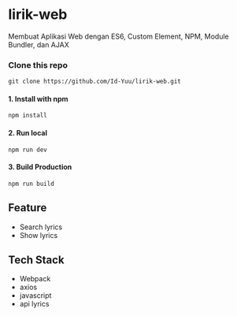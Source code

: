 # lirik-web

Membuat Aplikasi Web dengan ES6, Custom Element, NPM, Module Bundler, dan AJAX

### Clone this repo

```
git clone https://github.com/Id-Yuu/lirik-web.git
```

#### 1. Install with npm

```
npm install
```

#### 2. Run local

```
npm run dev
```

#### 3. Build Production

```
npm run build
```

## Feature

- Search lyrics
- Show lyrics

## Tech Stack

- Webpack
- axios
- javascript
- api lyrics
